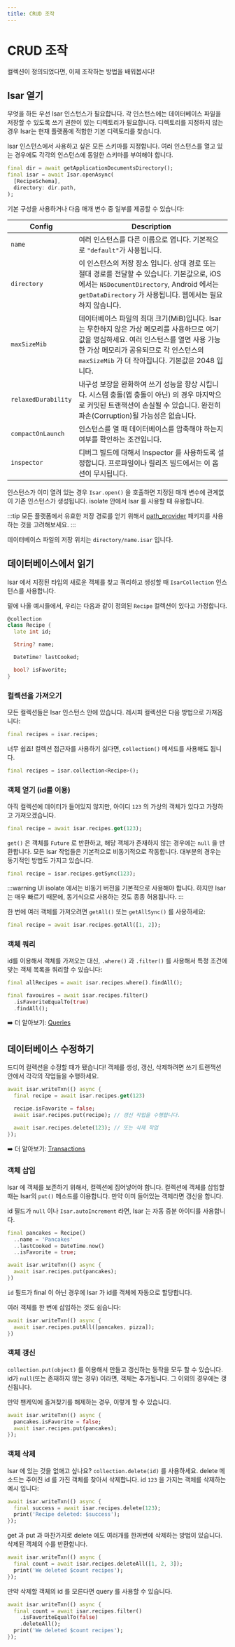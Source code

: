 ```yaml
---
title: CRUD 조작
---
```


# CRUD 조작

컬렉션이 정의되었다면, 이제 조작하는 방법을 배워봅시다!

## Isar 열기

무엇을 하든 우선 Isar 인스턴스가 필요합니다. 각 인스턴스에는 데이터베이스 파일을 저장할 수 있도록 쓰기 권한이 있는 디렉토리가 필요합니다. 디렉토리를 지정하지 않는 경우 Isar는 현재 플랫폼에 적합한 기본 디렉토리를 찾습니다.

Isar 인스턴스에서 사용하고 싶은 모든 스키마를 지정합니다. 여러 인스턴스를 열고 있는 경우에도 각각의 인스턴스에 동일한 스키마를 부여해야 합니다.

```dart
final dir = await getApplicationDocumentsDirectory();
final isar = await Isar.openAsync(
  [RecipeSchema],
  directory: dir.path,
);
```

기본 구성을 사용하거나 다음 매개 변수 중 일부를 제공할 수 있습니다:

| Config              | Description                                                                                                                                                                                                                                |
| ------------------- | ------------------------------------------------------------------------------------------------------------------------------------------------------------------------------------------------------------------------------------------ |
| `name`              | 여러 인스턴스를 다른 이름으로 엽니다. 기본적으로 `"default"`가 사용됩니다.                                                                                                                                                                 |
| `directory`         | 이 인스턴스의 저장 장소 입니다. 상대 경로 또는 절대 경로를 전달할 수 있습니다. 기본값으로, iOS 에서는 `NSDocumentDirectory`, Android 에서는 `getDataDirectory` 가 사용됩니다. 웹에서는 필요하지 않습니다.                                  |
| `maxSizeMib`        | 데이터베이스 파일의 최대 크기(MiB)입니다. Isar는 무한하지 않은 가상 메모리를 사용하므로 여기 값을 명심하세요. 여러 인스턴스를 열면 사용 가능한 가상 메모리가 공유되므로 각 인스턴스의 `maxSizeMib` 가 더 작아집니다. 기본값은 2048 입니다. |
| `relaxedDurability` | 내구성 보장을 완화하여 쓰기 성능을 향상 시킵니다. 시스템 충돌(앱 충돌이 아닌) 의 경우 마지막으로 커밋된 트랜잭션이 손실될 수 있습니다. 완전히 파손(Corruption)될 가능성은 없습니다.                                                        |
| `compactOnLaunch`   | 인스턴스를 열 때 데이터베이스를 압축해야 하는지 여부를 확인하는 조건입니다.                                                                                                                                                                |
| `inspector`         | 디버그 빌드에 대해서 Inspector 를 사용하도록 설정합니다. 프로파일이나 릴리즈 빌드에서는 이 옵션이 무시됩니다.                                                                                                                              |

인스턴스가 이미 열려 있는 경우 `Isar.open()` 을 호출하면 지정된 매개 변수에 관계없이 기존 인스턴스가 생성됩니다. isolate 안에서 Isar 를 사용할 때 유용합니다.

:::tip
모든 플랫폼에서 유효한 저장 경로를 얻기 위해서 [path_provider](https://pub.dev/packages/path_provider) 패키지를 사용하는 것을 고려해보세요.
:::

데이터베이스 파일의 저장 위치는 `directory/name.isar` 입니다.

## 데이터베이스에서 읽기

Isar 에서 지정된 타입의 새로운 객체를 찾고 쿼리하고 생성할 때 `IsarCollection` 인스턴스를 사용합니다.

밑에 나올 예시들에서, 우리는 다음과 같이 정의된 `Recipe` 컬렉션이 있다고 가정합니다.

```dart
@collection
class Recipe {
  late int id;

  String? name;

  DateTime? lastCooked;

  bool? isFavorite;
}
```

### 컬렉션을 가져오기

모든 컬렉션들은 Isar 인스턴스 안에 있습니다. 레시피 컬렉션은 다음 방법으로 가져옵니다:

```dart
final recipes = isar.recipes;
```

너무 쉽죠! 컬렉션 접근자를 사용하기 싫다면, `collection()` 메서드를 사용해도 됩니다.

```dart
final recipes = isar.collection<Recipe>();
```

### 객체 얻기 (id를 이용)

아직 컬렉션에 데이터가 들어있지 않지만, 아이디 `123` 의 가상의 객체가 있다고 가정하고 가져오겠습니다.

```dart
final recipe = await isar.recipes.get(123);
```

`get()` 은 객체를 `Future` 로 반환하고, 해당 객체가 존재하지 않는 경우에는 `null` 을 반환합니다. 모든 Isar 작업들은 기본적으로 비동기적으로 작동합니다. 대부분의 경우는 동기적인 방법도 가지고 있습니다.

```dart
final recipe = isar.recipes.getSync(123);
```

:::warning
UI isolate 에서는 비동기 버전을 기본적으로 사용해야 합니다. 하지만 Isar 는 매우 빠르기 때문에, 동기식으로 사용하는 것도 종종 허용됩니다.
:::

한 번에 여러 객체를 가져오려면 `getAll()` 또는 `getAllSync()` 를 사용하세요:

```dart
final recipe = await isar.recipes.getAll([1, 2]);
```

### 객체 쿼리

id를 이용해서 객체를 가져오는 대신, `.where()` 과 `.filter()` 를 사용해서 특정 조건에 맞는 객체 목록을 쿼리할 수 있습니다:

```dart
final allRecipes = await isar.recipes.where().findAll();

final favouires = await isar.recipes.filter()
  .isFavoriteEqualTo(true)
  .findAll();
```

➡️ 더 알아보기: [Queries](queries)

## 데이터베이스 수정하기

드디어 컬렉션을 수정할 때가 됐습니다! 객체를 생성, 갱신, 삭제하려면 쓰기 트랜잭션 안에서 각각의 작업들을 수행하세요.

```dart
await isar.writeTxn(() async {
  final recipe = await isar.recipes.get(123)

  recipe.isFavorite = false;
  await isar.recipes.put(recipe); // 갱신 작업을 수행합니다.

  await isar.recipes.delete(123); // 또는 삭제 작업
});
```

➡️ 더 알아보기: [Transactions](transactions)

### 객체 삽입

Isar 에 객체를 보존하기 위해서, 컬렉션에 집어넣어야 합니다. 컬렉션에 객체를 삽입할 때는 Isar의 `put()` 메소드를 이용합니다. 만약 이미 들어있는 객체라면 갱신을 합니다.

id 필드가 `null` 이나 `Isar.autoIncrement` 라면, Isar 는 자동 증분 아이디를 사용합니다.

```dart
final pancakes = Recipe()
  ..name = 'Pancakes'
  ..lastCooked = DateTime.now()
  ..isFavorite = true;

await isar.writeTxn(() async {
  await isar.recipes.put(pancakes);
})
```

`id` 필드가 final 이 아닌 경우에 Isar 가 id를 객체에 자동으로 할당합니다.

여러 객체를 한 번에 삽입하는 것도 쉽습니다:

```dart
await isar.writeTxn(() async {
  await isar.recipes.putAll([pancakes, pizza]);
})
```

### 객체 갱신

`collection.put(object)` 를 이용해서 만들고 갱신하는 동작을 모두 할 수 있습니다. id가 `null`(또는 존재하지 않는 경우) 이라면, 객체는 추가됩니다. 그 이외의 경우에는 갱신됩니다.

만약 팬케익에 즐겨찾기를 해제하는 경우, 이렇게 할 수 있습니다.

```dart
await isar.writeTxn(() async {
  pancakes.isFavorite = false;
  await isar.recipes.put(pancakes);
});
```

### 객체 삭제

Isar 에 있는 것을 없애고 싶나요? `collection.delete(id)` 를 사용하세요. delete 메소드는 주어진 id 를 가진 객체를 찾아서 삭제합니다. id `123` 을 가지는 객체를 삭제하는 예시 입니다:

```dart
await isar.writeTxn(() async {
  final success = await isar.recipes.delete(123);
  print('Recipe deleted: $success');
});
```

get 과 put 과 마찬가지로 delete 에도 여러개를 한꺼번에 삭제하는 방법이 있습니다. 삭제된 객체의 수를 반환합니다.

```dart
await isar.writeTxn(() async {
  final count = await isar.recipes.deleteAll([1, 2, 3]);
  print('We deleted $count recipes');
});
```

만약 삭제할 객체의 id 를 모른다면 query 를 사용할 수 있습니다.

```dart
await isar.writeTxn(() async {
  final count = await isar.recipes.filter()
    .isFavoriteEqualTo(false)
    .deleteAll();
  print('We deleted $count recipes');
});
```

